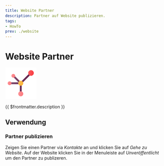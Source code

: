```yaml
---
title: Website Partner
description: Partner auf Website publizieren.
tags:
- HowTo
prev: ./website
---
```

# Website Partner
![icons_odoo_website_partner](assets/icons_odoo_website_partner.png)

{{ $frontmatter.description }}

## Verwendung

### Partner publizieren

Zeigen Sie einen Partner via *Kontakte* an und klicken Sie auf *Gehe zu Website*. Auf der Website klicken Sie in der Menuleiste auf *Unveröffentlicht* um den Partner zu publizeren.